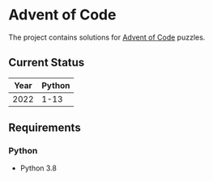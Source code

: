 # Advent of Code

The project contains solutions for [Advent of Code](https://adventofcode.com/) puzzles.

## Current Status

| **Year** | **Python** |
|----------|------------|
| 2022     | 1-13       |

## Requirements

### Python
- Python 3.8